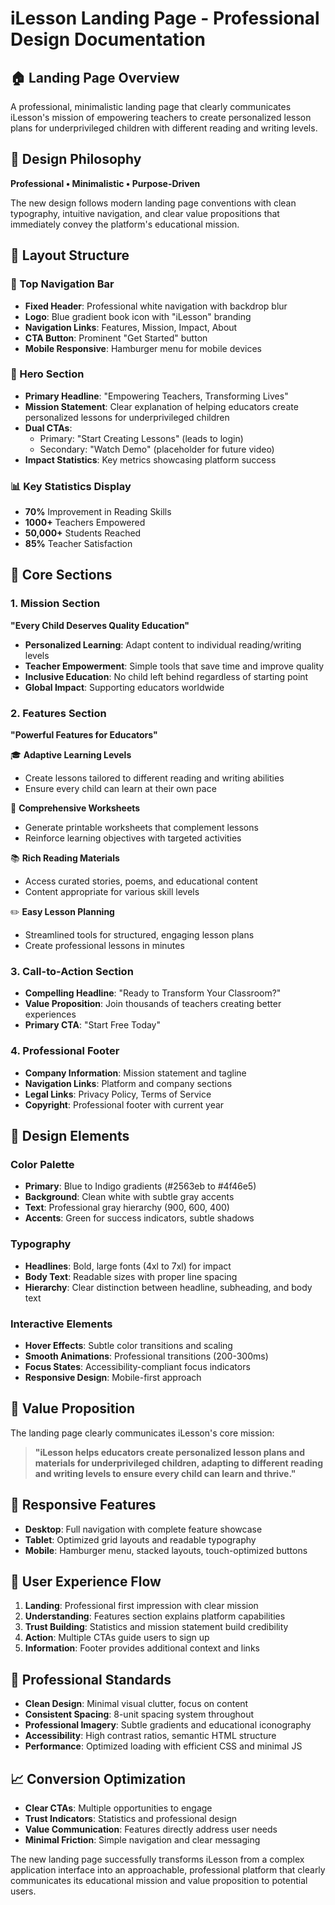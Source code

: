 # iLesson Landing Page - Professional Design Documentation

## 🏠 Landing Page Overview
A professional, minimalistic landing page that clearly communicates iLesson's mission of empowering teachers to create personalized lesson plans for underprivileged children with different reading and writing levels.

## 🎨 Design Philosophy
**Professional • Minimalistic • Purpose-Driven**

The new design follows modern landing page conventions with clean typography, intuitive navigation, and clear value propositions that immediately convey the platform's educational mission.

## 📱 Layout Structure

### 🧭 Top Navigation Bar
- **Fixed Header**: Professional white navigation with backdrop blur
- **Logo**: Blue gradient book icon with "iLesson" branding
- **Navigation Links**: Features, Mission, Impact, About
- **CTA Button**: Prominent "Get Started" button
- **Mobile Responsive**: Hamburger menu for mobile devices

### 🎯 Hero Section
- **Primary Headline**: "Empowering Teachers, Transforming Lives"
- **Mission Statement**: Clear explanation of helping educators create personalized lessons for underprivileged children
- **Dual CTAs**: 
  - Primary: "Start Creating Lessons" (leads to login)
  - Secondary: "Watch Demo" (placeholder for future video)
- **Impact Statistics**: Key metrics showcasing platform success

### 📊 Key Statistics Display
- **70%** Improvement in Reading Skills
- **1000+** Teachers Empowered  
- **50,000+** Students Reached
- **85%** Teacher Satisfaction

## 🎯 Core Sections

### 1. Mission Section
**"Every Child Deserves Quality Education"**
- **Personalized Learning**: Adapt content to individual reading/writing levels
- **Teacher Empowerment**: Simple tools that save time and improve quality
- **Inclusive Education**: No child left behind regardless of starting point
- **Global Impact**: Supporting educators worldwide

### 2. Features Section
**"Powerful Features for Educators"**

🎓 **Adaptive Learning Levels**
- Create lessons tailored to different reading and writing abilities
- Ensure every child can learn at their own pace

📄 **Comprehensive Worksheets**  
- Generate printable worksheets that complement lessons
- Reinforce learning objectives with targeted activities

📚 **Rich Reading Materials**
- Access curated stories, poems, and educational content
- Content appropriate for various skill levels

✏️ **Easy Lesson Planning**
- Streamlined tools for structured, engaging lesson plans
- Create professional lessons in minutes

### 3. Call-to-Action Section
- **Compelling Headline**: "Ready to Transform Your Classroom?"
- **Value Proposition**: Join thousands of teachers creating better experiences
- **Primary CTA**: "Start Free Today"

### 4. Professional Footer
- **Company Information**: Mission statement and tagline
- **Navigation Links**: Platform and company sections
- **Legal Links**: Privacy Policy, Terms of Service
- **Copyright**: Professional footer with current year

## 🎨 Design Elements

### Color Palette
- **Primary**: Blue to Indigo gradients (#2563eb to #4f46e5)
- **Background**: Clean white with subtle gray accents
- **Text**: Professional gray hierarchy (900, 600, 400)
- **Accents**: Green for success indicators, subtle shadows

### Typography
- **Headlines**: Bold, large fonts (4xl to 7xl) for impact
- **Body Text**: Readable sizes with proper line spacing
- **Hierarchy**: Clear distinction between headline, subheading, and body text

### Interactive Elements
- **Hover Effects**: Subtle color transitions and scaling
- **Smooth Animations**: Professional transitions (200-300ms)
- **Focus States**: Accessibility-compliant focus indicators
- **Responsive Design**: Mobile-first approach

## 🎯 Value Proposition
The landing page clearly communicates iLesson's core mission:

> **"iLesson helps educators create personalized lesson plans and materials for underprivileged children, adapting to different reading and writing levels to ensure every child can learn and thrive."**

## 📱 Responsive Features
- **Desktop**: Full navigation with complete feature showcase
- **Tablet**: Optimized grid layouts and readable typography  
- **Mobile**: Hamburger menu, stacked layouts, touch-optimized buttons

## 🚀 User Experience Flow
1. **Landing**: Professional first impression with clear mission
2. **Understanding**: Features section explains platform capabilities
3. **Trust Building**: Statistics and mission statement build credibility
4. **Action**: Multiple CTAs guide users to sign up
5. **Information**: Footer provides additional context and links

## 🎨 Professional Standards
- **Clean Design**: Minimal visual clutter, focus on content
- **Consistent Spacing**: 8-unit spacing system throughout
- **Professional Imagery**: Subtle gradients and educational iconography
- **Accessibility**: High contrast ratios, semantic HTML structure
- **Performance**: Optimized loading with efficient CSS and minimal JS

## 📈 Conversion Optimization
- **Clear CTAs**: Multiple opportunities to engage
- **Trust Indicators**: Statistics and professional design
- **Value Communication**: Features directly address user needs
- **Minimal Friction**: Simple navigation and clear messaging

The new landing page successfully transforms iLesson from a complex application interface into an approachable, professional platform that clearly communicates its educational mission and value proposition to potential users. 